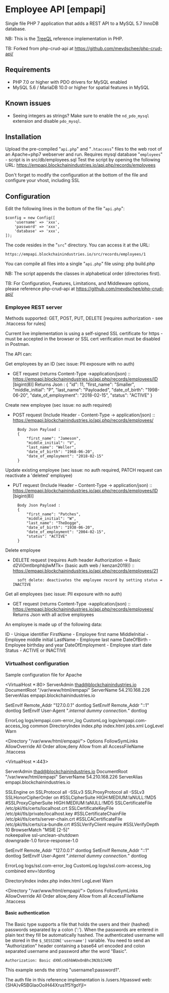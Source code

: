 # Employee API [empapi] 

Single file PHP 7 application that adds a REST API to a MySQL 5.7 InnoDB database. 

NB: This is the [TreeQL](https://treeql.org) reference implementation in PHP.

TB: Forked from php-crud-api at https://github.com/mevdschee/php-crud-api/

## Requirements
  - PHP 7.0 or higher with PDO drivers for MySQL enabled
  - MySQL 5.6 / MariaDB 10.0 or higher for spatial features in MySQL

## Known issues
- Seeing integers as strings? Make sure to enable the `nd_pdo_mysql` extension and disable `pdo_mysql`.

## Installation
Upload the pre-compiled "`api.php`" and "`.htaccess`" files to the web root of an Apache+php7 webserver and run.
Requires mysql database "`employees`" - script is in src/db/employees.sql
Test the script by opening the following URL:
    https://empapi.blockchainindustries.io/api.php/records/employees

Don't forget to modify the configuration at the bottom of the file and configure your vhost, including SSL

## Configuration
Edit the following lines in the bottom of the file "`api.php`":

    $config = new Config([
        'username' => 'xxx',
        'password' => 'xxx',
        'database' => 'xxx',
    ]);

The code resides in the "`src`" directory. You can access it at the URL:

    https://empapi.blockchainindustries.io/src/records/employees/1

You can compile all files into a single "`api.php`" file using:
    php build.php

NB: The script appends the classes in alphabetical order (directories first).

TB:  For Configuration, Features, Limitations, and Middleware options, please reference php-crud-api at https://github.com/mevdschee/php-crud-api/


### Employee REST server
Methods supported:  GET, POST, PUT, DELETE [requires authorization - see .htaccess for rules]

Current live implementation is using a self-signed SSL certificate for https - must be accepted in the browser or SSL cert verification must be disabled in Postman.

The API can:

Get employees by an ID (sec issue: PII exposure with no auth)	
- GET request (returns Content-Type →application/json) ::  https://empapi.blockchainindustries.io/api.php/records/employees/ID [bigint(8)]
		Returns Json :
		{
		    "id": 11,
		    "first_name": "Smaller",
		    "middle_initial": "P",
		    "last_name": "Payloaded",
		    "date_of_birth": "1998-06-20",
		    "date_of_employment": "2018-02-15",
		    "status": "ACTIVE"
		}

Create new employee (sec issue: no auth required)
- POST request (Include Header - Content-Type → application/json) ::  https://empapi.blockchainindustries.io/api.php/records/employees/

		Body Json Payload :
		{
    		"first_name": "Jameson",
    		"middle_initial": "V",
    		"last_name": "Weller",
    		"date_of_birth": "1968-06-20",
    		"date_of_employment": "2018-02-15"
		}

Update existing employee  (sec issue:  no auth required, PATCH request can reactivate a 'deleted' employee)
- PUT request (Include Header - Content-Type → application/json) ::  https://empapi.blockchainindustries.io/api.php/records/employees/ID  [bigint(8)]

		Body Json Payload :
		{
		    "first_name": "Patches",
		    "middle_initial": "W",
		    "last_name": "TheDogge",
		    "date_of_birth": "1938-06-20",
		    "date_of_employment": "2004-02-15",
		    "status": "ACTIVE"
		}

Delete employee
- DELETE request (requires Auth header Authorization → Basic d2ViOmtlbnphbjIwMTk=  (basic auth web / kenzan2019)) ::  
	https://empapi.blockchainindustries.io/api.php/records/employees/21

		soft delete: deactivates the employee record by setting status = INACTIVE

Get all employees (sec issue: PII exposure with no auth)
- GET request (returns Content-Type →application/json) ::  https://empapi.blockchainindustries.io/api.php/records/employees/
	Returns Json with all active employees


An employee is made up of the following data:

ID  - Unique identifier 
FirstName  - Employee first name
MiddleInitial - Employee middle initial
LastName - Employee last name
DateOfBirth - Employee birthday and year
DateOfEmployment - Employee start date
Status - ACTIVE or INACTIVE

### Virtualhost configuration
Sample configuration file for Apache

<VirtualHost *:80>
   ServerAdmin thad@blockchainindustries.io
   DocumentRoot "/var/www/html/empapi"
   ServerName  54.210.168.226
   ServerAlias empapi.blockchainindustries.io

SetEnvIf Remote_Addr "127\.0\.0\.1" dontlog
SetEnvIf Remote_Addr "::1" dontlog
SetEnvIf User-Agent ".*internal dummy connection.*" dontlog

   ErrorLog logs/empapi.com-error_log
   CustomLog logs/empapi.com-access_log common
   DirectoryIndex index.php index.html jobs.xml
   LogLevel Warn


   <Directory "/var/www/html/empapi/">
           Options FollowSymLinks
           AllowOverride All
           Order allow,deny
           Allow from all
   </Directory>
           AccessFileName .htaccess

</VirtualHost>

<VirtualHost *:443>

ServerAdmin thad@blockchainindustries.io
   DocumentRoot "/var/www/html/empapi"
   ServerName  54.210.168.226
   ServerAlias empapi.blockchainindustries.io

SSLEngine on
SSLProtocol all -SSLv3
SSLProxyProtocol all -SSLv3
SSLHonorCipherOrder on
#SSLCipherSuite HIGH:MEDIUM:!aNULL:!MD5
#SSLProxyCipherSuite HIGH:MEDIUM:!aNULL:!MD5
SSLCertificateFile /etc/pki/tls/certs/localhost.crt
SSLCertificateKeyFile /etc/pki/tls/private/localhost.key
#SSLCertificateChainFile /etc/pki/tls/certs/server-chain.crt
#SSLCACertificateFile /etc/pki/tls/certs/ca-bundle.crt
#SSLVerifyClient require
#SSLVerifyDepth  10
BrowserMatch "MSIE [2-5]" \
         nokeepalive ssl-unclean-shutdown \
         downgrade-1.0 force-response-1.0

SetEnvIf Remote_Addr "127\.0\.0\.1" dontlog
SetEnvIf Remote_Addr "::1" dontlog
SetEnvIf User-Agent ".*internal dummy connection.*" dontlog

   ErrorLog logs/ssl.com-error_log
   CustomLog logs/ssl.com-access_log combined env=!dontlog

DirectoryIndex index.php index.html
   LogLevel Warn

   <Directory "/var/www/html/empapi/">
           Options FollowSymLinks
           AllowOverride All
           Order allow,deny
           Allow from all
   </Directory>
           AccessFileName .htaccess
</VirtualHost>


#### Basic authentication
The Basic type supports a file that holds the users and their (hashed) passwords separated by a colon (':').
When the passwords are entered in plain text they fill be automatically hashed.
The authenticated username will be stored in the `$_SESSION['username']` variable.
You need to send an "Authorization" header containing a base64 url encoded and colon separated username and password after the word "Basic".

    Authorization: Basic dXNlcm5hbWUxOnBhc3N3b3JkMQ

This example sends the string "username1:password1".

The auth file in this reference implementation is /users.htpasswd
   web:{SHA}vR5BGIaoOoiH44Xrus1f5YgoYjI=

